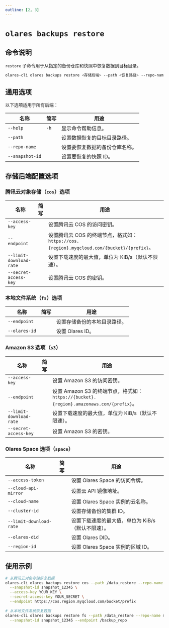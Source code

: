 ```yaml
---
outline: [2, 3]
---
```

# `olares backups restore`

## 命令说明
`restore` 子命令用于从指定的备份仓库和快照中恢复数据到目标目录。

```bash
olares-cli olares backups restore <存储后端> --path <恢复路径> --repo-name <仓库名称> --snapshot-id <快照ID> [选项]
```

## 通用选项
以下选项适用于所有后端：

| 名称	             | 简写   | 用途              |
|-----------------|------|-----------------|
| `--help`        | `-h` | 显示命令帮助信息。       |
| `--path`        |      | 设置数据恢复的目标目录路径。  |
| `--repo-name`   |      | 设置要恢复数据的备份仓库名称。 |
| `--snapshot-id` |      | 设置要恢复的快照 ID。    |


## 存储后端配置选项

### 腾讯云对象存储（`cos`）选项

| 名称	                     | 简写 | 用途                                                                         |
|-------------------------|----|----------------------------------------------------------------------------|
| `--access-key`          |    | 设置腾讯云 COS 的访问密钥。                                                           |
| `--endpoint`            |    | 设置腾讯云 COS 的终端节点，格式如：`https://cos.{region}.myqcloud.com/{bucket}/{prefix}`。 |
| `--limit-download-rate` |    | 设置下载速度的最大值，单位为 KiB/s（默认不限速）。                                               |
| `--secret-access-key`   |    | 设置腾讯云 COS 的密钥。                                                             |

### 本地文件系统（`fs`）选项

| 名称	           | 简写 | 用途             |
|---------------|----|----------------|
| `--endpoint`  |    | 设置存储备份的本地目录路径。 |
| `--olares-id` |    | 设置 Olares ID。  |

### Amazon S3 选项（`s3`）

| 名称	                     | 简写 | 用途                                                                         |
|-------------------------|----|----------------------------------------------------------------------------|
| `--access-key`          |    | 设置 Amazon S3 的访问密钥。                                                        |
| `--endpoint`            |    | 设置 Amazon S3 的终端节点，格式如：`https://{bucket}.{region}.amazonaws.com/{prefix}`。 |
| `--limit-download-rate` |    | 设置下载速度的最大值，单位为 KiB/s（默认不限速）。                                               |
| `--secret-access-key`   |    | 设置 Amazon S3 的密钥。                                                          |

### Olares Space 选项（`space`）

| 名称	                     | 简写 | 用途                           |
|-------------------------|----|------------------------------|
| `--access-token`        |    | 设置 Olares Space 的访问令牌。       |
| `--cloud-api-mirror`    |    | 设置云 API 镜像地址。                |
| `--cloud-name`          |    | 设置 Olares Space 实例的云名称。      |
| `--cluster-id`          |    | 设置存储备份的集群 ID。                |
| `--limit-download-rate` |    | 设置下载速度的最大值，单位为 KiB/s（默认不限速）。 |
| `--olares-did`          |    | 设置 Olares DID。               |
| `--region-id`           |    | 设置 Olares Space 实例的区域 ID。    |

## 使用示例
```bash
# 从腾讯云对象存储恢复数据
olares-cli olares backups restore cos --path /data_restore --repo-name my_repo \
  --snapshot-id snapshot_12345 \
  --access-key YOUR_KEY \
  --secret-access-key YOUR_SECRET \
  --endpoint https://cos.region.myqcloud.com/bucket/prefix
  
# 从本地文件系统恢复数据
olares-cli olares backups restore fs --path /data_restore --repo-name my_repo \
  --snapshot-id snapshot_12345 --endpoint /backup_repo
```